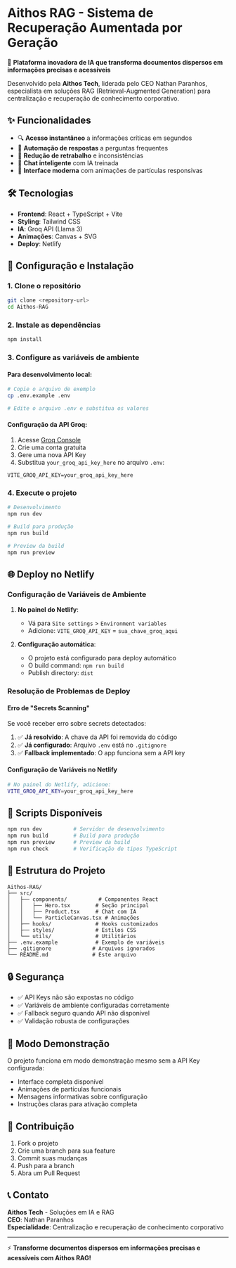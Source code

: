 # Aithos RAG - Sistema de Recuperação Aumentada por Geração

🚀 **Plataforma inovadora de IA que transforma documentos dispersos em informações precisas e acessíveis**

Desenvolvido pela **Aithos Tech**, liderada pelo CEO Nathan Paranhos, especialista em soluções RAG (Retrieval-Augmented Generation) para centralização e recuperação de conhecimento corporativo.

## ✨ Funcionalidades

- 🔍 **Acesso instantâneo** a informações críticas em segundos
- 🤖 **Automação de respostas** a perguntas frequentes
- 📄 **Redução de retrabalho** e inconsistências
- 💬 **Chat inteligente** com IA treinada
- 🎨 **Interface moderna** com animações de partículas responsivas

## 🛠️ Tecnologias

- **Frontend**: React + TypeScript + Vite
- **Styling**: Tailwind CSS
- **IA**: Groq API (Llama 3)
- **Animações**: Canvas + SVG
- **Deploy**: Netlify

## 🚀 Configuração e Instalação

### 1. Clone o repositório
```bash
git clone <repository-url>
cd Aithos-RAG
```

### 2. Instale as dependências
```bash
npm install
```

### 3. Configure as variáveis de ambiente

#### Para desenvolvimento local:
```bash
# Copie o arquivo de exemplo
cp .env.example .env

# Edite o arquivo .env e substitua os valores
```

#### Configuração da API Groq:
1. Acesse [Groq Console](https://console.groq.com/keys)
2. Crie uma conta gratuita
3. Gere uma nova API Key
4. Substitua `your_groq_api_key_here` no arquivo `.env`:

```env
VITE_GROQ_API_KEY=your_groq_api_key_here
```

### 4. Execute o projeto
```bash
# Desenvolvimento
npm run dev

# Build para produção
npm run build

# Preview da build
npm run preview
```

## 🌐 Deploy no Netlify

### Configuração de Variáveis de Ambiente

1. **No painel do Netlify**:
   - Vá para `Site settings` > `Environment variables`
   - Adicione: `VITE_GROQ_API_KEY` = `sua_chave_groq_aqui`

2. **Configuração automática**:
   - O projeto está configurado para deploy automático
   - O build command: `npm run build`
   - Publish directory: `dist`

### Resolução de Problemas de Deploy

#### Erro de "Secrets Scanning"
Se você receber erro sobre secrets detectados:

1. ✅ **Já resolvido**: A chave da API foi removida do código
2. ✅ **Já configurado**: Arquivo `.env` está no `.gitignore`
3. ✅ **Fallback implementado**: O app funciona sem a API key

#### Configuração de Variáveis no Netlify
```bash
# No painel do Netlify, adicione:
VITE_GROQ_API_KEY=your_groq_api_key_here
```

## 🔧 Scripts Disponíveis

```bash
npm run dev          # Servidor de desenvolvimento
npm run build        # Build para produção
npm run preview      # Preview da build
npm run check        # Verificação de tipos TypeScript
```

## 📁 Estrutura do Projeto

```
Aithos-RAG/
├── src/
│   ├── components/          # Componentes React
│   │   ├── Hero.tsx        # Seção principal
│   │   ├── Product.tsx     # Chat com IA
│   │   └── ParticleCanvas.tsx # Animações
│   ├── hooks/              # Hooks customizados
│   ├── styles/             # Estilos CSS
│   └── utils/              # Utilitários
├── .env.example            # Exemplo de variáveis
├── .gitignore             # Arquivos ignorados
└── README.md              # Este arquivo
```

## 🔒 Segurança

- ✅ API Keys não são expostas no código
- ✅ Variáveis de ambiente configuradas corretamente
- ✅ Fallback seguro quando API não disponível
- ✅ Validação robusta de configurações

## 🎯 Modo Demonstração

O projeto funciona em modo demonstração mesmo sem a API Key configurada:
- Interface completa disponível
- Animações de partículas funcionais
- Mensagens informativas sobre configuração
- Instruções claras para ativação completa

## 🤝 Contribuição

1. Fork o projeto
2. Crie uma branch para sua feature
3. Commit suas mudanças
4. Push para a branch
5. Abra um Pull Request

## 📞 Contato

**Aithos Tech** - Soluções em IA e RAG  
**CEO**: Nathan Paranhos  
**Especialidade**: Centralização e recuperação de conhecimento corporativo

---

⚡ **Transforme documentos dispersos em informações precisas e acessíveis com Aithos RAG!**